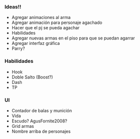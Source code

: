 ### Ideas!!
 - Agregar animaciones al arma
 - Agregar animación para personaje agachado
 - Hacer que el pj se pueda agachar
 - Habilidades
 - Agregar nuevas armas en el piso para que se puedan agarrar 
 - Agregar interfaz gráfica 
 - Parry?

### Habilidades
 - Hook
 - Doble Salto (Boost?)
 - Dash
 - TP

### UI
- Contador de balas y munición
- Vida
- Escudo? AgusFornite2008?
- Grid armas
- Nombre arriba de personajes

